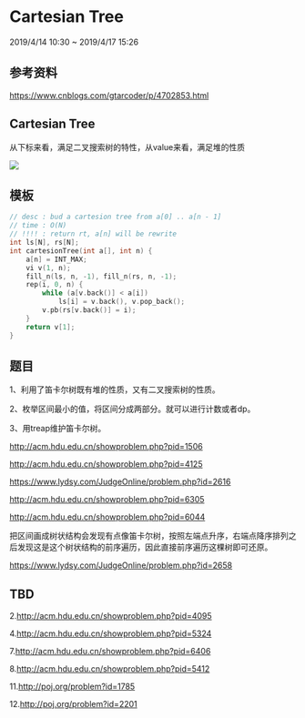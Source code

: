 # Cartesian Tree

2019/4/14 10:30 ~ 2019/4/17 15:26

## 参考资料

https://www.cnblogs.com/gtarcoder/p/4702853.html

## Cartesian Tree

从下标来看，满足二叉搜索树的特性，从value来看，满足堆的性质

![](https://oss.v8cloud.cn/images/9d74e2c8447938ef046a26300004712c.png)

## 模板

```c++
// desc : bud a cartesion tree from a[0] .. a[n - 1]
// time : O(N)
// !!!! : return rt, a[n] will be rewrite
int ls[N], rs[N];
int cartesionTree(int a[], int n) {
	a[n] = INT_MAX;
	vi v(1, n);
	fill_n(ls, n, -1), fill_n(rs, n, -1);
	rep(i, 0, n) {
		while (a[v.back()] < a[i])
			ls[i] = v.back(), v.pop_back();
		v.pb(rs[v.back()] = i);
	}
	return v[1];
}
```

## 题目

1、利用了笛卡尔树既有堆的性质，又有二叉搜索树的性质。

2、枚举区间最小的值，将区间分成两部分。就可以进行计数或者dp。

3、用treap维护笛卡尔树。

http://acm.hdu.edu.cn/showproblem.php?pid=1506

http://acm.hdu.edu.cn/showproblem.php?pid=4125

https://www.lydsy.com/JudgeOnline/problem.php?id=2616

http://acm.hdu.edu.cn/showproblem.php?pid=6305

http://acm.hdu.edu.cn/showproblem.php?pid=6044

把区间画成树状结构会发现有点像笛卡尔树，按照左端点升序，右端点降序排列之后发现这是这个树状结构的前序遍历，因此直接前序遍历这棵树即可还原。

https://www.lydsy.com/JudgeOnline/problem.php?id=2658

## TBD

2.http://acm.hdu.edu.cn/showproblem.php?pid=4095

4.http://acm.hdu.edu.cn/showproblem.php?pid=5324

7.http://acm.hdu.edu.cn/showproblem.php?pid=6406

8.http://acm.hdu.edu.cn/showproblem.php?pid=5412

11.http://poj.org/problem?id=1785

12.http://poj.org/problem?id=2201
